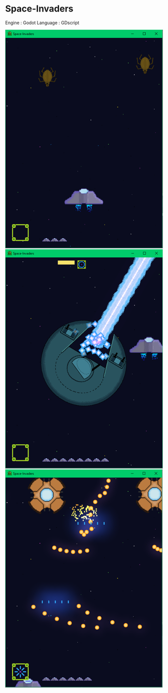 # Space-Invaders

Engine : Godot
Language : GDscript

![Ni ma](https://github.com/PanTomko/Space-Invaders/blob/master/Screen-shots/begining.png)
![Ni ma](https://github.com/PanTomko/Space-Invaders/blob/master/Screen-shots/end.png)
![Ni ma](https://github.com/PanTomko/Space-Invaders/blob/master/Screen-shots/mid.png)
